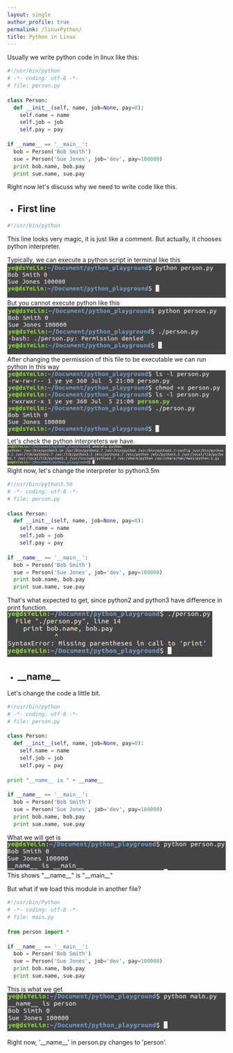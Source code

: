 ```yaml
---
layout: single
author_profile: true
permalink: /linuxPython/
title: Python in Linux
---
```


Usually we write python code in linux like this:

```Python
#!/usr/bin/python
# -*- coding: utf-8 -*-
# file: person.py

class Person:
  def __init__(self, name, job=None, pay=0):
    self.name = name
    self.job = job
    self.pay = pay

if __name__ == '__main__':
  bob = Person('Bob Smith')
  sue = Person('Sue Jones', job='dev', pay=100000)
  print bob.name, bob.pay
  print sue.name, sue.pay
```

Right now let's discuss why we need to write code like this.

- ## First line
```Python
#!/usr/bin/python
```
This line looks very magic, it is just like a comment. But actually, it chooses python interpreter.

Typically, we can execute a python script in terminal like this
![exc1](/assets/images/linuxPython/exc1.png)
But you cannot execute python like this
![exc1](/assets/images/linuxPython/exc2.png)
After changing the permission of this file to be executable we can run python in this way
![exc1](/assets/images/linuxPython/ex3.png)
Let's check the python interpreters we have.
![exc1](/assets/images/linuxPython/inter1.png)
Right now, let's change the interpreter to python3.5m
```Python
#!/usr/bin/python3.5m
# -*- coding: utf-8 -*-
# file: person.py

class Person:
  def __init__(self, name, job=None, pay=0):
    self.name = name
    self.job = job
    self.pay = pay

if __name__ == '__main__':
  bob = Person('Bob Smith')
  sue = Person('Sue Jones', job='dev', pay=100000)
  print bob.name, bob.pay
  print sue.name, sue.pay
```
That's what expected to get, since python2 and python3 have difference in print function.
![exc1](/assets/images/linuxPython/inter2.png)

- ## \_\_name\_\_

Let's change the code a little bit.

```Python
#!/usr/bin/python
# -*- coding: utf-8 -*-
# file: person.py

class Person:
  def __init__(self, name, job=None, pay=0):
    self.name = name
    self.job = job
    self.pay = pay

print "__name__ is " + __name__

if __name__ == '__main__':
  bob = Person('Bob Smith')
  sue = Person('Sue Jones', job='dev', pay=100000)
  print bob.name, bob.pay
  print sue.name, sue.pay
```
What we will get is
![exc1](/assets/images/linuxPython/name1.png)
This shows "\_\_name\_\_" is "\_\_main\_\_"

But what if we load this module in another file?
```Python
#!/usr/bin/Python
# -*- coding: utf-8 -*-
# file: main.py

from person import *

if __name__ == '__main__':
  bob = Person('Bob Smith')
  sue = Person('Sue Jones', job='dev', pay=100000)
  print bob.name, bob.pay
  print sue.name, sue.pay
```
This is what we get
![exc1](/assets/images/linuxPython/name2.png)

Right now, '\_\_name\_\_' in person.py changes to 'person'.
